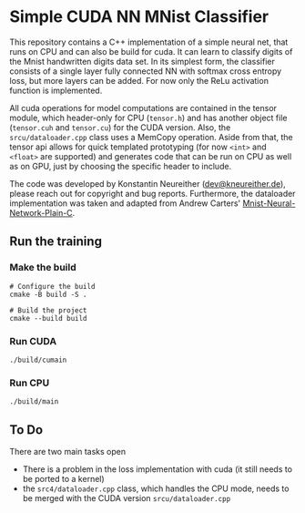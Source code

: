 # Simple CUDA NN MNist Classifier


This repository contains a C++ implementation of a simple neural net, that runs on CPU and can also be build for cuda. It can learn to classify digits of the Mnist handwritten digits data set. In its simplest form, the classifier consists of a single layer fully connected NN with softmax cross entropy loss, but more layers can be added. For now only the ReLu activation function is implemented.

All cuda operations for model computations are contained in the tensor module, which header-only for CPU (`tensor.h`) and has another object file (`tensor.cuh` and `tensor.cu`) for the CUDA version. Also, the `srcu/dataloader.cpp` class uses a MemCopy operation. Aside from that, the tensor api allows for quick templated prototyping (for now `<int>` and `<float>` are supported) and generates code that can be run on CPU as well as on GPU, just by choosing the specific header to include.

The code was developed by Konstantin Neureither ([dev@kneureither.de](mailto:dev@kneureither.de)), please reach out for copyright and bug reports. Furthermore, the dataloader implementation was taken and adapted from Andrew Carters' [Mnist-Neural-Network-Plain-C](https://github.com/AndrewCarterUK/mnist-neural-network-plain-c).

## Run the training
### Make the build

```
# Configure the build
cmake -B build -S .

# Build the project
cmake --build build
```

### Run CUDA
```
./build/cumain
```

### Run CPU 
```
./build/main
```

## To Do

There are two main tasks open
- There is a problem in the loss implementation with cuda (it still needs to be ported to a kernel)
- the `src4/dataloader.cpp` class, which handles the CPU mode, needs to be merged with the CUDA version `srcu/dataloader.cpp`
